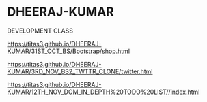 # DHEERAJ-KUMAR
DEVELOPMENT CLASS

https://titas3.github.io/DHEERAJ-KUMAR/31ST_OCT_BS/Bootstrap/shop.html

https://titas3.github.io/DHEERAJ-KUMAR/3RD_NOV_BS2_TWTTR_CLONE/twitter.html

https://titas3.github.io/DHEERAJ-KUMAR/12TH_NOV_DOM_IN_DEPTH%20TODO%20LIST//index.html

